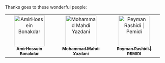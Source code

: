 

Thanks goes to these wonderful people:

<!-- TOP-CONTRIBUTORS-LIST:START - 
<!-- prettier-ignore -->

<table><tr>

<td align="center"><a href="https://github.com/athfemoiur"><img src="https://avatars.githubusercontent.com/u/75484782?v=4" width="100px;" alt="AmirHossein Bonakdar"/><br /><sub><b>AmirHossein Bonakdar</b></sub></a><br /><a href="https://github.com/athfemoiur" </a></td>

<td align="center"><a href="https://github.com/MrMohammadY"><img src="https://avatars.githubusercontent.com/u/58851496?v=4" width="100px;" alt="Mohammad Mahdi Yazdani"/><br /><sub><b>Mohammad Mahdi Yazdani</b></sub></a><br /><a href="https://github.com/MrMohammadY" </a></td>

<td align="center"><a href="https://github.com/PEMIDI"><img src="https://avatars.githubusercontent.com/u/19213272?v=4" width="100px;" alt="Peyman Rashidi | Pemidi"/><br /><sub><b>Peyman Rashidi | PEMIDI</b></sub></a><br /><a href="https://github.com/PEMIDI" </a></td>

</tr></table>

<!-- ALL-CONTRIBUTORS-LIST:END -->






